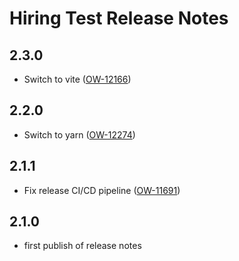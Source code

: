 # Hiring Test Release Notes

## 2.3.0

- Switch to vite ([OW-12166](https://oliasoft.atlassian.net/browse/OW-12166))

## 2.2.0

- Switch to yarn ([OW-12274](https://oliasoft.atlassian.net/browse/OW-12274))

## 2.1.1

- Fix release CI/CD pipeline ([OW-11691](https://oliasoft.atlassian.net/browse/OW-11691))

## 2.1.0

- first publish of release notes
